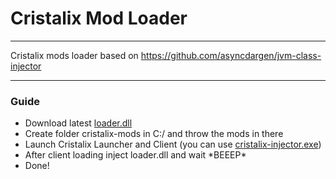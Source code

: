 # Cristalix Mod Loader
___
Cristalix mods loader based on https://github.com/asyncdargen/jvm-class-injector
___
### Guide
+ Download latest [loader.dll](https://github.com/asyncdargen/cristalix-mod-loader/raw/master/out/loader.dll)
+ Create folder cristalix-mods in C:/ and throw the mods in there
+ Launch Cristalix Launcher and Client (you can use [cristalix-injector.exe](https://github.com/asyncdargen/cristalix-injector/raw/master/out/injector.exe))
+ After client loading inject loader.dll and wait *BEEEP\*
+ Done!